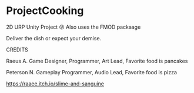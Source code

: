 # ProjectCooking

2D URP Unity Project 😜
Also uses the FMOD packaage 

Deliver the dish or expect your demise.

CREDITS

Raeus A. Game Designer, Programmer, Art Lead,  Favorite food is pancakes

Peterson N. Gameplay Programmer, Audio Lead, Favorite food is pizza


https://raaee.itch.io/slime-and-sanguine
